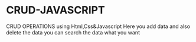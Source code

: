 # CRUD-JAVASCRIPT
CRUD OPERATIONS using Html,Css&amp;Javascript
Here you add data and also delete the data
you can search the data what you want
